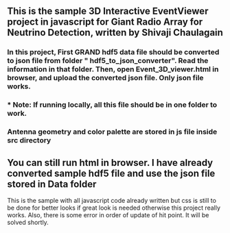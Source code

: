 ## This is the sample 3D Interactive EventViewer project in javascript for Giant Radio Array for Neutrino Detection, written by Shivaji Chaulagain
### In this project, First GRAND hdf5 data file should be converted to json file from folder " hdf5_to_json_converter". Read the information in that folder. Then, open Event_3D_viewer.html in browser, and upload the converted json file. Only json file works.
### * Note: If running locally, all this file should be in one folder to work.
### Antenna geometry and color palette are stored in js file inside src directory

## You can still run html in browser. I have already converted sample hdf5 file and use the json file stored in Data folder
This is the sample with all javascript code already written but css is still to be done for better looks if great look is needed otherwise this project really works. Also, there is some error in order of update of hit point. It will be solved shortly.
